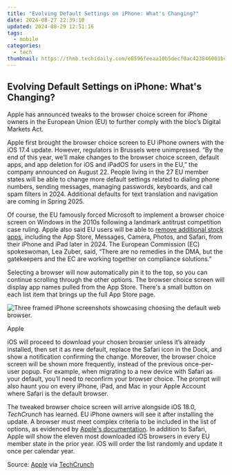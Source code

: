 ```yaml
---
title: "Evolving Default Settings on iPhone: What's Changing?"
date: 2024-08-27 22:39:10
updated: 2024-08-29 12:51:16
tags:
  - mobile
categories:
  - tech
thumbnail: https://thmb.techidaily.com/e8596feeaa10b5decf0ac423846001bcbe9ce2de917f68ea7f6f367d6a2483c3.jpg
---
```


## Evolving Default Settings on iPhone: What's Changing?

Apple has announced tweaks to the browser choice screen for iPhone owners in the European Union (EU) to further comply with the bloc’s Digital Markets Act.

 Apple first brought the browser choice screen to EU iPhone owners with the iOS 17.4 update. However, regulators in Brussels were unimpressed. “By the end of this year, we’ll make changes to the browser choice screen, default apps, and app deletion for iOS and iPadOS for users in the EU,” the company announced on August 22\. People living in the 27 EU member states will be able to change more default settings related to dialing phone numbers, sending messages, managing passwords, keyboards, and call spam filters in 2024\. Additional defaults for text translation and navigation are coming in Spring 2025.

 Of course, the EU famously forced Microsoft to implement a browser choice screen on Windows in the 2010s following a landmark antitrust competition case ruling. Apple also said EU users will be able to [remove additional stock apps](https://bypass-frp.techidaily.com/in-2024-how-can-we-bypass-itel-p55-frp-by-drfone-android/), including the App Store, Messages, Camera, Photos, and Safari, from their iPhone and iPad later in 2024\. The European Commission (EC) spokeswoman, Lea Zuber, said, “There are no remedies in the DMA, but the gatekeepers and the EC are working together on compliance solutions.”

 Selecting a browser will now automatically pin it to the top, so you can continue scrolling through the other options. The browser choice screen will display app names pulled from the App Store. There's a small button on each list item that brings up the full App Store page.

![Three framed iPhone screenshots showcasing choosing the default web browser.](https://static1.howtogeekimages.com/wordpress/wp-content/uploads/2024/08/apple-iphone-browser-choice-scren-example.png) 

Apple

 iOS will proceed to download your chosen browser unless it’s already installed, then set it as new default, replace the Safari icon in the Dock, and show a notification confirming the change. Moreover, the browser choice screen will be shown more frequently, instead of the previous once-per-user popup. For example, when migrating to a new device with Safari as your default, you’ll need to reconfirm your browser choice. The prompt will also haunt you on every iPhone, iPad, and Mac in your Apple Account where Safari is the default browser.

 The tweaked browser choice screen will arrive alongside iOS 18.0, _TechCrunch_ has learned. EU iPhone owners will see it after installing the update. A browser must meet complex criteria to be included in the list of options, as evidenced by [Apple's documentation](https://developer.apple.com/support/browser-choice-screen/). In addition to Safari, Apple will show the eleven most downloaded iOS browsers in every EU member state in the prior year. iOS will order the list randomly and update it once per calendar year.

 Source: [Apple](https://developer.apple.com/news/?id=zglax7gc) via [TechCrunch](https://techcrunch.com/2024/08/22/under-dma-probe-apple-tweaks-design-of-eu-browser-choice-screens-expands-app-default-settings/)

<ins class="adsbygoogle"
     style="display:block"
     data-ad-format="autorelaxed"
     data-ad-client="ca-pub-7571918770474297"
     data-ad-slot="1223367746"></ins>



<ins class="adsbygoogle"
     style="display:block"
     data-ad-client="ca-pub-7571918770474297"
     data-ad-slot="8358498916"
     data-ad-format="auto"
     data-full-width-responsive="true"></ins>
